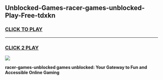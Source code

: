 
## Unblocked-Games-racer-games-unblocked-Play-Free-tdxkn
<h3>
<a href="https://premium76.site?title=racer-games-unblocked&ref=21A">CLICK TO PLAY</a></h3>
<hr>

<h3>
<a href="https://premium76.site?title=racer-games-unblocked&ref=21A">CLICK 2 PLAY</a>
  
</h3>

<a href="https://premium76.site?title=racer-games-unblocked&ref=21A"><img src="https://clearcache.store/games.png"></a>


**racer-games-unblocked games unblocked: Your Gateway to Fun and Accessible Online Gaming**
